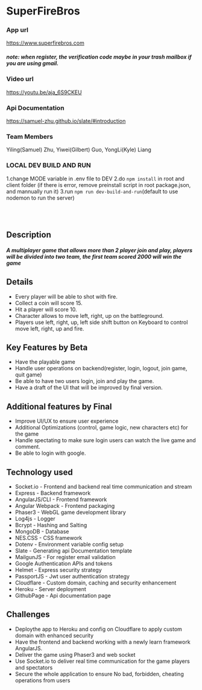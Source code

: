 # SuperFireBros


### App url 
https://www.superfirebros.com
##### note: when register, the verification code maybe in your trash mailbox if you are using gmail.

### Video url 
https://youtu.be/aja_6S9CKEU

### Api Documentation
https://samuel-zhu.github.io/slate/#introduction

### Team Members 
Yiling(Samuel) Zhu, Yiwei(Gilbert) Guo, YongLi(Kyle) Liang  

### LOCAL DEV BUILD AND RUN
1.change MODE variable in .env file to DEV
2.do `npm install` in root and client folder (if there is error, remove preinstall script in root package.json, and mannually run it)
3.run `npm run dev-build-and-run`(default to use nodemon to run the server)

<br></br>
## Description

##### A multiplayer game that allows more than 2 player join and play, players will be divided into two team, the first team scored 2000 will win the game
 
## Details
- Every player will be able to shot with fire.
- Collect a coin will score 15.
- Hit a player will score 10.
- Character allows to move left, right, up on the battleground.
- Players use left, right, up, left side shift button on Keyboard to control move left, right, up and fire.

## Key Features by Beta
- Have the playable game
- Handle user operations on backend(register, login, logout, join game, quit game)
- Be able to have two users login, join and play the game.
- Have a draft of the UI that will be improved by final version.

## Additional features by Final
- Improve UI/UX to ensure user experience
- Additional Optimizations (control, game logic, new characters etc) for the game
- Handle spectating to make sure login users can watch the live game and comment.
- Be able to login with google.

## Technology used
- Socket.io -  Frontend and backend real time communication and stream
- Express - Backend framework
- AngularJS/CLI - Frontend framework
- Angular Webpack - Frontend packaging
- Phaser3 - WebGL game development library
- Log4js - Logger
- Bcrypt -  Hashing and Salting
- MongoDB - Database
- NES.CSS - CSS framework
- Dotenv - Environment variable config setup
- Slate - Generating api Documentation template
- MailgunJS - For register email validation
- Google Authentication APIs and tokens
- Helmet - Express security strategy
- PassportJS - Jwt user authentication strategy
- Cloudflare - Custom domain, caching and security enhancement
- Heroku - Server deployment
- GithubPage - Api documentation page

## Challenges
- Deploythe app to Heroku and config on Cloudflare to apply custom domain with enhanced security
- Have the frontend and backend working with a newly learn framework AngularJS.
- Deliver the game using Phaser3 and web socket
- Use Socket.io to deliver real time communication for the game players and spectators
- Secure the whole application to ensure No bad, forbidden, cheating operations from users 
